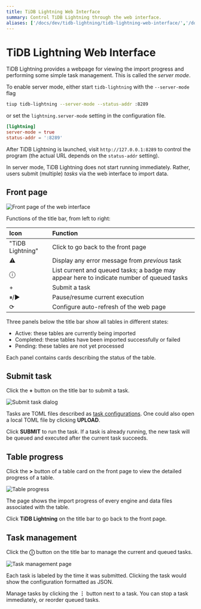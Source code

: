 ```yaml
---
title: TiDB Lightning Web Interface
summary: Control TiDB Lightning through the web interface.
aliases: ['/docs/dev/tidb-lightning/tidb-lightning-web-interface/','/docs/dev/reference/tools/tidb-lightning/web/']
---
```


# TiDB Lightning Web Interface

TiDB Lightning provides a webpage for viewing the import progress and performing some simple task management. This is called the *server mode*.

To enable server mode, either start `tidb-lightning` with the `--server-mode` flag

```sh
tiup tidb-lightning --server-mode --status-addr :8289
```

or set the `lightning.server-mode` setting in the configuration file.

```toml
[lightning]
server-mode = true
status-addr = ':8289'
```

After TiDB Lightning is launched, visit `http://127.0.0.1:8289` to control the program (the actual URL depends on the `status-addr` setting).

In server mode, TiDB Lightning does not start running immediately. Rather, users submit (multiple) *tasks* via the web interface to import data.

## Front page

![Front page of the web interface](https://docs-download.pingcap.com/media/images/docs/lightning-web-frontpage.png)

Functions of the title bar, from left to right:

| Icon | Function |
|:----|:----|
| "TiDB Lightning" | Click to go back to the front page |
| ⚠ | Display any error message from *previous* task |
| ⓘ | List current and queued tasks; a badge may appear here to indicate number of queued tasks |
| + | Submit a task |
| ⏸/▶ | Pause/resume current execution |
| ⟳ | Configure auto-refresh of the web page |

Three panels below the title bar show all tables in different states:

* Active: these tables are currently being imported
* Completed: these tables have been imported successfully or failed
* Pending: these tables are not yet processed

Each panel contains cards describing the status of the table.

## Submit task

Click the **+** button on the title bar to submit a task.

![Submit task dialog](https://docs-download.pingcap.com/media/images/docs/lightning-web-submit.png)

Tasks are TOML files described as [task configurations](/tidb-lightning/tidb-lightning-configuration.md#tidb-lightning-task). One could also open a local TOML file by clicking **UPLOAD**.

Click **SUBMIT** to run the task. If a task is already running, the new task will be queued and executed after the current task succeeds.

## Table progress

Click the **>** button of a table card on the front page to view the detailed progress of a table.

![Table progress](https://docs-download.pingcap.com/media/images/docs/lightning-web-table.png)

The page shows the import progress of every engine and data files associated with the table.

Click **TiDB Lightning** on the title bar to go back to the front page.

## Task management

Click the **ⓘ** button on the title bar to manage the current and queued tasks.

![Task management page](https://docs-download.pingcap.com/media/images/docs/lightning-web-queue.png)

Each task is labeled by the time it was submitted. Clicking the task would show the configuration formatted as JSON.

Manage tasks by clicking the **⋮** button next to a task. You can stop a task immediately, or reorder queued tasks.

